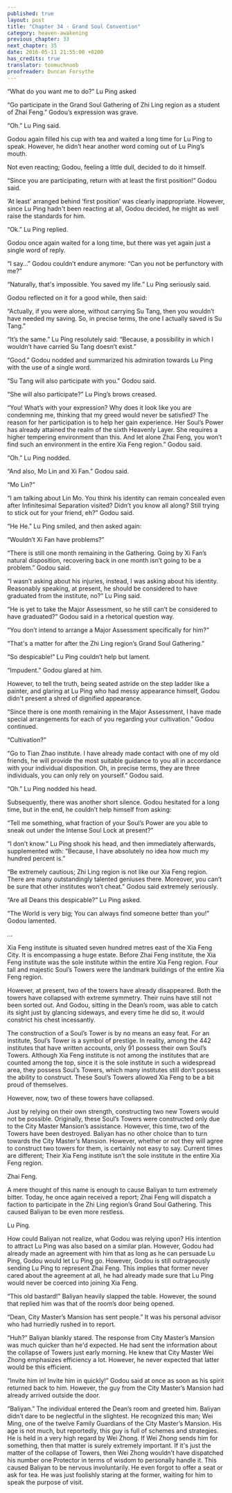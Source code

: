 ```yaml
---
published: true
layout: post
title: "Chapter 34 - Grand Soul Convention"
category: heaven-awakening
previous_chapter: 33
next_chapter: 35
date: 2016-05-11 21:55:00 +0200
has_credits: true
translator: toomuchnoob
proofreader: Duncan Forsythe
---
```

“What do you want me to do?” Lu Ping asked

“Go participate in the Grand Soul Gathering of Zhi Ling region as a student of Zhai Feng.” Godou’s expression was grave.

“Oh.” Lu Ping said.

Godou again filled his cup with tea and waited a long time for Lu Ping to speak. However, he didn’t hear another word coming out of Lu Ping’s mouth.
<!--more-->

Not even reacting; Godou, feeling a little dull, decided to do it himself.

“Since you are participating, return with at least the first position!” Godou said.

‘At least’ arranged behind ‘first position’ was clearly inappropriate. However, since Lu Ping hadn't been reacting at all, Godou decided, he might as well raise the standards for him.

“Ok.” Lu Ping replied.

Godou once again waited for a long time, but there was yet again just a single word of reply.

“I say…” Godou couldn’t endure anymore:  “Can you not be perfunctory with me?”

“Naturally, that's impossible. You saved my life.” Lu Ping seriously said.

Godou reflected on it for a good while, then said:

“Actually, if you were alone, without carrying Su Tang, then you wouldn’t have needed my saving. So, in precise terms, the one I actually saved is Su Tang.”

“It’s the same.” Lu Ping resolutely said: “Because, a possibility in which I wouldn’t have carried Su Tang doesn’t exist.”

“Good.” Godou nodded and summarized his admiration towards Lu Ping with the use of a single word.

“Su Tang will also participate with you." Godou said.

“She will also participate?” Lu Ping’s brows creased.

“You! What’s with your expression? Why does it look like you are condemning me, thinking that my greed would never be satisfied? The reason for her participation is to help her gain experience. Her Soul’s Power has already attained the realm of the sixth Heavenly Layer. She requires a higher tempering environment than this. And let alone Zhai Feng, you won’t find such an environment in the entire Xia Feng region.” Godou said.

“Oh.” Lu Ping nodded.

“And also, Mo Lin and Xi Fan.” Godou said.

“Mo Lin?”

“I am talking about Lin Mo. You think his identity can remain concealed even after Infinitesimal Separation visited? Didn’t you know all along? Still trying to stick out for your friend, eh?” Godou said.

“He He.” Lu Ping smiled, and then asked again:

“Wouldn’t Xi Fan have problems?”

“There is still one month remaining in the Gathering. Going by Xi Fan’s natural disposition, recovering back in one month isn’t going to be a problem.” Godou said.

“I wasn’t asking about his injuries, instead, I was asking about his identity. Reasonably speaking, at present, he should be considered to have graduated from the institute, no?” Lu Ping said.

“He is yet to take the Major Assessment, so he still can’t be considered to have graduated?” Godou said in a rhetorical question way.

“You don’t intend to arrange a Major Assessment specifically for him?”

“That's a matter for after the Zhi Ling region’s Grand Soul Gathering.”

“So despicable!” Lu Ping couldn’t help but lament.

“Impudent.” Godou glared at him.

However, to tell the truth, being seated astride on the step ladder like a painter, and glaring at Lu Ping who had messy appearance himself, Godou didn't present a shred of dignified appearance.

“Since there is one month remaining in the Major Assessment, I have made special arrangements for each of you regarding your cultivation.” Godou continued.

“Cultivation?”

“Go to Tian Zhao institute. I have already made contact with one of my old friends, he will provide the most suitable guidance to you all in accordance with your individual disposition. Oh, in precise terms, they are three individuals, you can only rely on yourself.” Godou said.

“Oh.” Lu Ping nodded his head.

Subsequently, there was another short silence. Godou hesitated for a long time, but in the end, he couldn’t help himself from asking:

“Tell me something, what fraction of your Soul’s Power are you able to sneak out under the Intense Soul Lock at present?”

“I don’t know.” Lu Ping shook his head, and then immediately afterwards, supplemented with: “Because, I have absolutely no idea how much my hundred percent is.”

“Be extremely cautious; Zhi Ling region is not like our Xia Feng region. There are many outstandingly talented geniuses there. Moreover, you can’t be sure that other institutes won’t cheat.” Godou said extremely seriously.

“Are all Deans this despicable?” Lu Ping asked.

“The World is very big; You can always find someone better than you!” Godou lamented.

...

Xia Feng institute is situated seven hundred metres east of the Xia Feng City. It is encompassing a huge estate. Before Zhai Feng institute, the Xia Feng institute was the sole institute within the entire Xia Feng region. Four tall and majestic Soul’s Towers were the landmark buildings of the entire Xia Feng region.

However, at present, two of the towers have already disappeared. Both the towers have collapsed with extreme symmetry. Their ruins have still not been sorted out. And Godou, sitting in the Dean’s room, was able to catch its sight just by glancing sideways, and every time he did so, it would constrict his chest incessantly.

The construction of a Soul’s Tower is by no means an easy feat. For an institute, Soul’s Tower is a symbol of prestige. In reality, among the 442 institutes that have written accounts, only 91 possess their own Soul’s Towers. Although Xia Feng institute is not among the institutes that are counted among the top, since it is the sole institute in such a widespread area, they possess Soul’s Towers, which many institutes still don’t possess the ability to construct. These Soul’s Towers allowed Xia Feng to be a bit proud of themselves.

However, now, two of these towers have collapsed.

Just by relying on their own strength, constructing two new Towers would not be possible. Originally, these Soul’s Towers were constructed only due to the City Master Mansion’s assistance. However, this time, two of the Towers have been destroyed. Baliyan has no other choice than to turn towards the City Master’s Mansion. However, whether or not they will agree to construct two towers for them, is certainly not easy to say. Current times are different; Their Xia Feng institute isn’t the sole institute in the entire Xia Feng region.

Zhai Feng.

A mere thought of this name is enough to cause Baliyan to turn extremely bitter. Today, he once again received a report; Zhai Feng will dispatch a faction to participate in the Zhi Ling region’s Grand Soul Gathering. This  caused Baliyan to be even more restless.

Lu Ping.

How could Baliyan not realize, what Godou was relying upon? His intention to attract Lu Ping was also based on a similar plan. However, Godou had already made an agreement with him that as long as he can persuade Lu Ping, Godou would let Lu Ping go. However, Godou is still outrageously sending Lu Ping to represent Zhai Feng. This implies that former never cared about the agreement at all, he had already made sure that Lu Ping would never be coerced into joining Xia Feng.

“This old bastard!” Baliyan heavily slapped the table. However, the sound that replied him was that of the room’s door being opened.

“Dean, City Master’s Mansion has sent people.” It was his personal advisor who had hurriedly rushed in to report.

“Huh?” Baliyan blankly stared. The response from City Master’s Mansion was much quicker than he'd expected. He had sent the information about the collapse of Towers just early morning. He knew that City Master Wei Zhong emphasizes efficiency a lot. However, he never expected that latter would be this efficient.

“Invite him in! Invite him in quickly!” Godou said at once as soon as his spirit returned back to him. However, the guy from the City Master’s Mansion had already arrived outside the door.

“Baliyan.” The individual entered the Dean’s room and greeted him. Baliyan didn’t dare to be neglectful in the slightest. He recognized this man; Wei Ming, one of the twelve Family Guardians of the City Master’s Mansion. His age is not much, but reportedly, this guy is full of schemes and strategies. He is held in a very high regard by Wei Zhong. If Wei Zhong sends him for something, then that matter is surely extremely important. If it's just the matter of the collapse of Towers, then Wei Zhong wouldn’t have dispatched his number one Protector in terms of wisdom to personally handle it. This caused Baliyan to be nervous involuntarily. He even forgot to offer a seat or ask for tea. He was just foolishly staring at the former, waiting for him to speak the purpose of visit.
